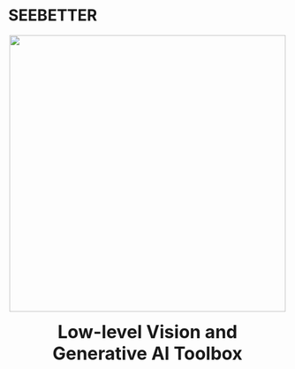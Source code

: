 # SEEBETTER

<div id="top" align="center">
  <img src="docs/zh_cn/_static/image/seebetter_logo.png" width="500px"/>
  <div>&nbsp;</div>
  <div align="center">
    <font size="6"><b>Low-level Vision and Generative AI Toolbox</b></font>
  </div>
  <div>&nbsp;</div>
